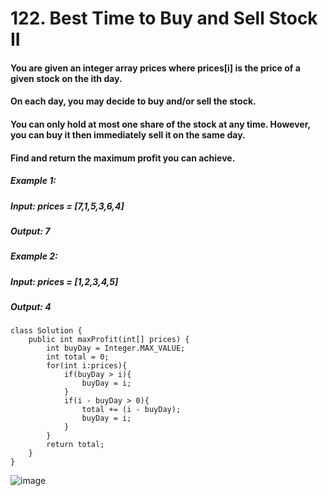 # 122. Best Time to Buy and Sell Stock II

#### You are given an integer array prices where prices[i] is the price of a given stock on the ith day.
#### On each day, you may decide to buy and/or sell the stock.
#### You can only hold at most one share of the stock at any time. However, you can buy it then immediately sell it on the same day.

#### Find and return the maximum profit you can achieve.

##### Example 1:
#####    Input: prices = [7,1,5,3,6,4]
#####    Output: 7
##### Example 2: 
#####    Input: prices = [1,2,3,4,5]
#####    Output: 4


```
class Solution {
    public int maxProfit(int[] prices) {
        int buyDay = Integer.MAX_VALUE;
        int total = 0;
        for(int i:prices){
            if(buyDay > i){
                buyDay = i;
            }
            if(i - buyDay > 0){
                total += (i - buyDay);
                buyDay = i;
            }
        }
        return total;
    }
}
```

![image](https://user-images.githubusercontent.com/97871497/187979960-0c5e66c4-2d2e-4e1c-9739-c24c89e8bb7f.png)

